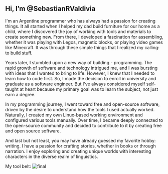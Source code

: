 ## Hi, I’m @SebastianRValdivia

I'm an Argentine programmer who has always had a passion for creating things. It all started when I helped my dad build furniture for our home as a child, where I discovered the joy of working with tools and materials to create something new. From there, I developed a fascination for assembling, whether it was playing with Legos, magnetic blocks, or playing video games like Minecraft. It was through these simple things that I realized my calling: to build stuff.

Years later, I stumbled upon a new way of building - programming. The rapid growth of software and technology intrigued me, and I was bursting with ideas that I wanted to bring to life. However, I knew that I needed to learn how to code first. So, I made the decision to enroll in university and graduate as a software engineer. But I've always considered myself self-taught at heart because my primary goal was to learn the subject, not just earn a degree.

In my programming journey, I went toward free and open-source software, driven by the desire to understand how the tools I used actually worked. Naturally, I created my own Linux-based working environment and configured various tools manually. Over time, I became deeply connected to the open-source community and decided to contribute to it by creating free and open source software.

And last but not least, you may have already guessed my favorite hobby: writing. I have a passion for crafting stories, whether in books or through narration. I enjoy exploring and creating unique worlds with interesting characters in the diverse realm of linguistics.

My tool belt:
![final](https://github.com/SebastianRValdivia/SebastianRValdivia/assets/75336522/f476bdc0-547a-4253-8628-59a3395ef3e8)

